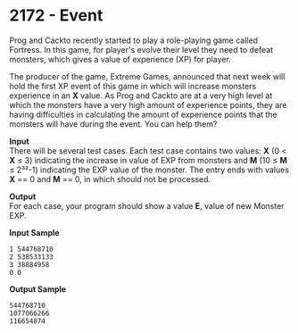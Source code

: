 # 2172 - Event

Prog and Cackto recently started to play a role-playing game called Fortress. In this game, for player's evolve their level they need to defeat monsters, which gives a value of experience (XP) for player.

The producer of the game, Extreme Games, announced that next week will hold the first XP event of this game in which will increase monsters experience in an **X** value. As Prog and Cackto are at a very high level at which the monsters have a very high amount of experience points, they are having difficulties in calculating the amount of experience points that the monsters will have during the event. You can help them?

**Input**<br>
There will be several test cases. Each test case contains two values: **X** (0 < **X** ≤ 3) indicating the increase in value of EXP from monsters and **M** (10 ≤ **M** ≤ 2³²-1) indicating the EXP value of the monster. The entry ends with values **X** == 0 and **M** == 0, in which should not be processed.

**Output**<br>
For each case, your program should show a value **E**, value of new Monster EXP.

**Input Sample**
````
1 544768710 
2 538533133 
3 38884958 
0 0 
````

**Output Sample**
````
544768710 
1077066266 
116654874
````